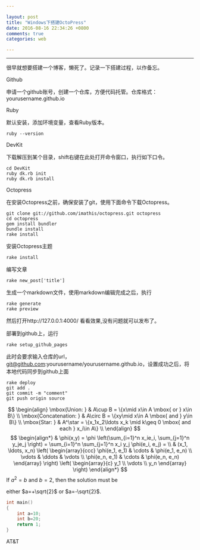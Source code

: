```yaml
---

layout: post
title: "Windows下搭建OctoPress"
date: 2016-08-16 22:34:26 +0800
comments: true
categories: web

---
```


-------------------------------------------------------------------------------

很早就想要搭建一个博客，懒死了。记录一下搭建过程，以作备忘。

Github

申请一个github账号，创建一个仓库，方便代码托管。仓库格式： yourusername.github.io

Ruby

默认安装，添加环境变量，查看Ruby版本。

```
ruby --version
```
DevKit

下载解压到某个目录，shift右键在此处打开命令窗口，执行如下口令。
```
cd DevKit
ruby dk.rb init 
ruby dk.rb install
```
<!-- more -->
Octopress

在安装Octopress之前，确保安装了git，使用下面命令下载Octopress。

```
git clone git://github.com/imathis/octopress.git octopress
cd octopress
gem install bundler
bundle install
rake install
```
安装Octopress主题
```
rake install
```
编写文章
```
rake new_post['title'] 
```
生成一个markdown文件，使用markdown编辑完成之后，执行
```
rake generate
rake preview
```
然后打开http://127.0.0.1:4000/ 看看效果,没有问题就可以发布了。

部署到github上，运行
```
rake setup_github_pages
```
此时会要求输入仓库的url，git@github.com:yourusername/yourusername.github.io，设置成功之后，将本地代码同步到github上面
```
rake deploy 
git add .
git commit -m "comment"
git push origin source
```



$$
\begin{align}
\mbox{Union: } & A\cup B = \{x\mid x\in A \mbox{ or } x\in B\} \\
\mbox{Concatenation: } & A\circ B  = \{xy\mid x\in A \mbox{ and } y\in B\} \\
\mbox{Star: } & A^\star  = \{x_1x_2\ldots x_k \mid  k\geq 0 \mbox{ and each } x_i\in A\} \\
\end{align}
$$
$$
\begin{align*}
  & \phi(x,y) = \phi \left(\sum_{i=1}^n x_ie_i, \sum_{j=1}^n y_je_j \right)
  = \sum_{i=1}^n \sum_{j=1}^n x_i y_j \phi(e_i, e_j) = \\
  & (x_1, \ldots, x_n) \left( \begin{array}{ccc}
      \phi(e_1, e_1) & \cdots & \phi(e_1, e_n) \\
      \vdots & \ddots & \vdots \\
      \phi(e_n, e_1) & \cdots & \phi(e_n, e_n)
    \end{array} \right)
  \left( \begin{array}{c}
      y_1 \\
      \vdots \\
      y_n
    \end{array} \right)
\end{align*}
$$
If $a^2=b$ and $b=2$, then the solution must be

either $a=+\sqrt{2}$ or $a=-\sqrt{2}$.



```cpp
int main()
{
    int a=10;
    int b=20;
    return 1;
}
```
AT&T
